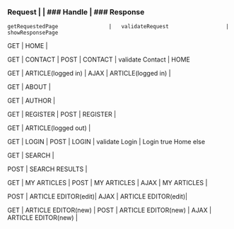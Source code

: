 ### Request |                       | ### Handle                         | ### Response
    getRequestedPage                |   validateRequest                  |   showResponsePage
GET         |   HOME                |

GET         |   CONTACT             |
POST        |   CONTACT             |   validate Contact                 |    HOME

GET         |   ARTICLE(logged in)  |
AJAX        |   ARTICLE(logged in)  |

GET         |   ABOUT               |

GET         |   AUTHOR              |

GET         |   REGISTER            |
POST        |   REGISTER            |

GET         |   ARTICLE(logged out) |

GET         |   LOGIN               |
POST        |   LOGIN               |   validate Login                    | Login true
                                                                            Home
                                                                            else
                                                                            

GET         |   SEARCH              |

POST        |   SEARCH RESULTS      |

GET         |   MY ARTICLES         |
POST        |   MY ARTICLES         |
AJAX        |   MY ARTICLES         |

POST        |   ARTICLE EDITOR(edit)|
AJAX        |   ARTICLE EDITOR(edit)|
    
GET         |   ARTICLE EDITOR(new) |
POST        |   ARTICLE EDITOR(new) |
AJAX        |   ARTICLE EDITOR(new) |
